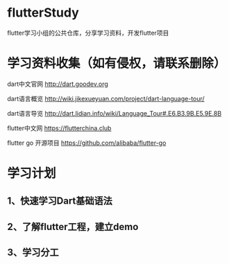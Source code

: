 # flutterStudy
flutter学习小组的公共仓库，分享学习资料，开发flutter项目

# 学习资料收集（如有侵权，请联系删除）
dart中文官网          http://dart.goodev.org

dart语言概览          http://wiki.jikexueyuan.com/project/dart-language-tour/

dart语言导览          http://dart.lidian.info/wiki/Language_Tour#.E6.B3.9B.E5.9E.8B

flutter中文网          https://flutterchina.club

flutter go 开源项目   https://github.com/alibaba/flutter-go

# 学习计划
## 1、快速学习Dart基础语法
## 2、了解flutter工程，建立demo
## 3、学习分工
